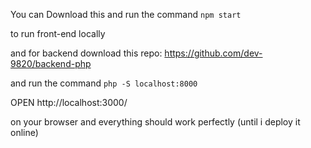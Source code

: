 You can Download this and run the command
``npm start``

to run front-end locally

and for backend download this repo:
https://github.com/dev-9820/backend-php

and run the command
``php -S localhost:8000``

OPEN
http://localhost:3000/ 

on your browser and everything should work perfectly
(until i deploy it online)
